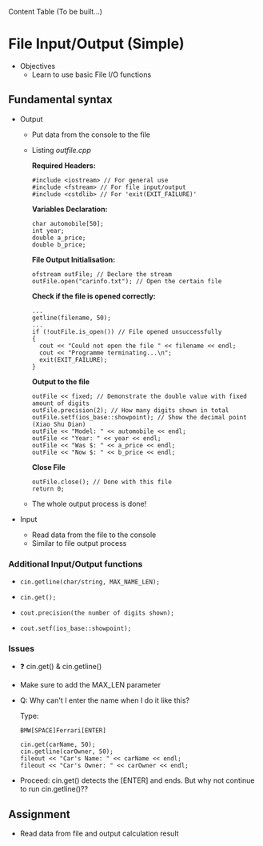 Content Table (To be built...)

# File Input/Output (Simple)

* Objectives
  * Learn to use basic File I/O functions

## Fundamental syntax

* Output
  * Put data from the console to the file
  * Listing _outfile.cpp_
    
    **Required Headers:**
    ```
    #include <iostream> // For general use
    #include <fstream> // For file input/output
    #include <cstdlib> // For 'exit(EXIT_FAILURE)'
    ```
    
    **Variables Declaration:**
    ```
    char automobile[50];
    int year;
    double a_price;
    double b_price;
    ```
    
    **File Output Initialisation:**
    ```
    ofstream outFile; // Declare the stream
    outFile.open("carinfo.txt"); // Open the certain file
    ```

    **Check if the file is opened correctly:**
    ```
    ...
    getline(filename, 50);
    ...
    if (!outFile.is_open()) // File opened unsuccessfully
    {
      cout << "Could not open the file " << filename << endl;
      cout << "Programme terminating...\n"; 
      exit(EXIT_FAILURE);
    }
    ```
    
    **Output to the file**
    ```
    outFile << fixed; // Demonstrate the double value with fixed amount of digits
    outFile.precision(2); // How many digits shown in total
    outFile.setf(ios_base::showpoint); // Show the decimal point (Xiao Shu Dian)
    outFile << "Model: " << automobile << endl;
    outFile << "Year: " << year << endl;
    outFile << "Was $: " << a_price << endl;
    outFile << "Now $: " << b_price << endl;
    ```
    
    **Close File**
    ```
    outFile.close(); // Done with this file
    return 0;
    ```
  * The whole output process is done!

* Input
  * Read data from the file to the console
  * Similar to file output process

### Additional Input/Output functions

 * ``` cin.getline(char/string, MAX_NAME_LEN); ```
 
 * ``` cin.get(); ```

 * ``` cout.precision(the number of digits shown); ```

 * ``` cout.setf(ios_base::showpoint); ```

### Issues

* ❓ cin.get() & cin.getline()
 * Make sure to add the MAX_LEN parameter
 * Q: Why can't I enter the name when I do it like this?
 
   Type:
    ```
    BMW[SPACE]Ferrari[ENTER]
    ```
    
    ```
    cin.get(carName, 50);
    cin.getline(carOwner, 50);
    fileout << "Car's Name: " << carName << endl;
    fileout << "Car's Owner: " << carOwner << endl;
    ```
  * Proceed: cin.get() detects the [ENTER] and ends. But why not continue to run cin.getline()??
    
## Assignment
 
  * Read data from file and output calculation result
